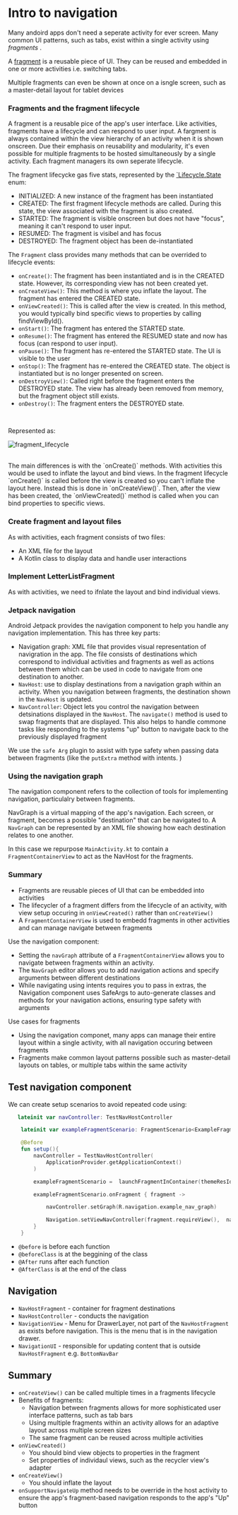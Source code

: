 
# Intro to navigation

Many andoird apps don't need a seperate activity for ever screen. Many common
UI patterns, such as tabs, exist within a single activity using <i>fragments
</i>. 

A [fragment](https://developer.android.com/guide/fragments?authuser=1) is a 
reusable piece of UI. They can be reused and embedded in one or more 
activities i.e. switching tabs. 

Multiple fragments can even be shown at once on a isngle screen, such
as a master-detail layout for tablet devices

### Fragments and the fragment lifecycle

A fragment is a reusable pice of the app's user interface. Like activities,
fragments have a lifecycle and can respond to user input. A fargment is 
always contained within the view hierarchy of an activity when it is shown 
onscreen. Due their emphasis on reusability and modularity, it's even possible 
for multiple fragments to be hosted simultaneously by a single activity.
Each fragment managers its own seperate lifecycle.

The fragment lifecycke gas five stats, represented by the 
[`Lifecycle.State](https://developer.android.com/reference/kotlin/androidx/lifecycle/Lifecycle.State?authuser=1)
enum:

- INITIALIZED: A new instance of the fragment has been instantiated
- CREATED: The first fragment lifecycle methods are called. During this 
state, the view associated with the fragment is also created.
- STARTED: The fragment is visible onscreen but does not have "focus",
meaning it can't respond to user input.
- RESUMED: The fragment is visibel and has focus
- DESTROYED: The fragment object has been de-instantiated

The `Fragment` class provides many methods that can be overrided to
lifecycle events:

- `onCreate()`: The fragment has been instantiated and is in the CREATED state. 
However, its corresponding view has not been created yet.
- `onCreateView()`: This method is where you inflate the layout. 
The fragment has entered the CREATED state.
- `onViewCreated()`: This is called after the view is created. In this method, 
you would typically bind specific views to properties by calling findViewById().
- `onStart()`: The fragment has entered the STARTED state.
- `onResume()`: The fragment has entered the RESUMED state and now has focus 
(can respond to user input).
- `onPause()`: The fragment has re-entered the STARTED state. The UI is 
visible to the user
- `onStop()`: The fragment has re-entered the CREATED state. The object 
is instantiated but is no longer presented on screen.
- `onDestroyView()`: Called right before the fragment enters the DESTROYED state. 
The view has already been removed from memory, but the fragment object still exists.
- `onDestroy()`: The fragment enters the DESTROYED state.

</br>

Represented as:

![fragment_lifecycle](../assets/imgs/fragment_lifecycle.JPG)

</br>
The main differences is with the `onCreate()` methods. With activities this would
be used to inflate the layout and bind views. In the fragment lifecycle `onCreate()`
is called before the view is created so you can't inflate the layout here. Instead
this is done in `onCreateView()`. Then, after the view has been created, the 
`onViewCreated()` method is called when you can bind properties to specific views.

### Create fragment and layout files

As with activities, each fragment consists of two files:

- An XML file for the layout
- A Kotlin class to display data and handle user interactions

### Implement LetterListFragment

As with activities, we need to ifnlate the layout and bind individual views.

### Jetpack navigation

Android Jetpack provides the navigation component to help you handle any navigation 
implementation. This has three key parts:

- Navigation graph: XML file that provides visual representation of navigration
in the app. The file consists of destinations which correspond to individual
activities and fragments as well as actions between them which can be used in 
code to navigate from one destination to another. 
- `NavHost`: use to display destinations from a navigation graph within an
activity. When you navigation between fragments, the destination shown in the
`NavHost` is updated. 
- `NavController`: Object lets you control the navigation between detsinations
displayed in the `NavHost`. The `navigate()` method is used to swap 
fragments that are displayed. This also helps to handle commone tasks like 
responding to the systems "up" button to navigate back to the previously
displayed fragment

We use the `safe Arg` plugin to assist with type safety when passing data
between fragments (like the `putExtra` method with intents. )

### Using the navigation graph

The navigation component refers to the collection of tools for implementing 
navigation, particulalry between fragments. 

NavGraph is a virtual mapping of the app's navigation. Each screen, or fragment,
becomes a possible "destination" that can be navigated to. A `NavGraph` can be
represented by an XML file showing how each destination relates to one another. 

In this case we repurpose `MainActivity.kt` to contain a `FragmentContainerView`
 to act as the NavHost for the fragments. 

### Summary

- Fragments are reusable pieces of UI that can be embedded into activities
- The lifecycler of a fragment differs from the lifecycle of an activity, 
with view setup occuring in `onViewCreated()` rather than `onCreateView()`
- A `FragmentContainerView` is used to embedd fragments in other activities 
and can manage navigate between fragments

Use the navigation component:

- Setting the `navGraph` attribute of a `FragmentContainerView` allows you to 
navigate between fragments within an activity.
- The `NavGraph` editor allows you to add navigation actions and specify arguments 
between different destinations
- While navigating using intents requires you to pass in extras, the Navigation component
uses SafeArgs to auto-generate classes and methods for your navigation actions,
ensuring type safety with arguments

Use cases for fragments

- Using the navigation componet, many apps can manage their entire layout within a
single activity, with all navigation occuring between fragments
- Fragments make common layout patterns possible such as master-detail layouts
on tables, or multiple tabs within the same activity

## Test navigation component

We can create setup scenarios to avoid repeated code using:

``` Kotlin
   lateinit var navController: TestNavHostController

    lateinit var exampleFragmentScenario: FragmentScenario<ExampleFragment>

    @Before
    fun setup(){
        navController = TestNavHostController(
            ApplicationProvider.getApplicationContext()
        )

        exampleFragmentScenario =  launchFragmentInContainer(themeResId=R.style.Theme_Example)

        exampleFragmentScenario.onFragment { fragment ->

            navController.setGraph(R.navigation.example_nav_graph)

            Navigation.setViewNavController(fragment.requireView(),  navController)
        }
    }
```

- `@before` is before each function
- `@beforeClass` is at the beggining of the class
- `@After` runs after each function
- `@AfterClass` is at the end of the class

## Navigation

- `NavHostFragment` - container for fragment destinations
- `NavHostController` - conducts the navigation
- `NavigationView` - Menu for DrawerLayer, not part of the `NavHostFragment` as exists before navigation. This is the menu
that is in the navigation drawer.
- `NavigationUI` - responsible for updating content that is
outside `NavHostFragment` e.g. `BottomNavBar`

## Summary

- `onCreateView()` can be called multiple times in a fragments
lifecycle
- Benefits of fragments:
    - Navigation between fragments allows for more sophisticated
    user interface patterns, such as tab bars
    - Using multiple fragments within an activity allows for an
    adaptive layout across multiple screen sizes
    - The same fragment can be reused across multiple activities
- `onViewCreated()`
    - You should bind view objects to properties in the fragment
    - Set properties of individaul views, such as the recycler
    view's adapter
- `onCreateView()` 
    - You should inflate the layout
- `onSupportNavigateUp` method needs to be override in the host
activity to ensure the app's fragment-based navigation responds
to the app's "Up" button